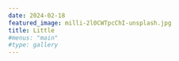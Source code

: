 ```yaml
---
date: 2024-02-18
featured_image: milli-2l0CWTpcChI-unsplash.jpg
title: Little
#menus: "main"
#type: gallery
---
```

